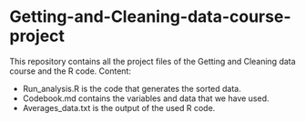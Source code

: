# Getting-and-Cleaning-data-course-project
This repository contains all the project files of the Getting and Cleaning data course and the R code. Content:

- Run_analysis.R is the code that generates the sorted data.
- Codebook.md contains the variables and data that we have used.
- Averages_data.txt is the output of the used R code.

